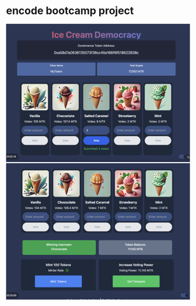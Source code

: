 # encode bootcamp project

![HomeScreen](appImages/homescreen.png)
![Mint](appImages/mintDelegate.png)
